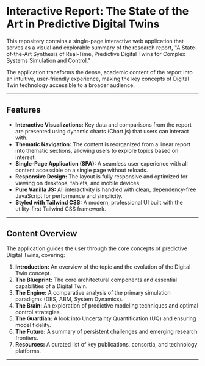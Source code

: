 # Interactive Report: The State of the Art in Predictive Digital Twins

This repository contains a single-page interactive web application that serves as a visual and explorable summary of the research report, "A State-of-the-Art Synthesis of Real-Time, Predictive Digital Twins for Complex Systems Simulation and Control."

The application transforms the dense, academic content of the report into an intuitive, user-friendly experience, making the key concepts of Digital Twin technology accessible to a broader audience.


---

## Features

- **Interactive Visualizations:** Key data and comparisons from the report are presented using dynamic charts (Chart.js) that users can interact with.
- **Thematic Navigation:** The content is reorganized from a linear report into thematic sections, allowing users to explore topics based on interest.
- **Single-Page Application (SPA):** A seamless user experience with all content accessible on a single page without reloads.
- **Responsive Design:** The layout is fully responsive and optimized for viewing on desktops, tablets, and mobile devices.
- **Pure Vanilla JS:** All interactivity is handled with clean, dependency-free JavaScript for performance and simplicity.
- **Styled with Tailwind CSS:** A modern, professional UI built with the utility-first Tailwind CSS framework.

---

## Content Overview

The application guides the user through the core concepts of predictive Digital Twins, covering:

1.  **Introduction:** An overview of the topic and the evolution of the Digital Twin concept.
2.  **The Blueprint:** The core architectural components and essential capabilities of a Digital Twin.
3.  **The Engine:** A comparative analysis of the primary simulation paradigms (DES, ABM, System Dynamics).
4.  **The Brain:** An exploration of predictive modeling techniques and optimal control strategies.
5.  **The Guardian:** A look into Uncertainty Quantification (UQ) and ensuring model fidelity.
6.  **The Future:** A summary of persistent challenges and emerging research frontiers.
7.  **Resources:** A curated list of key publications, consortia, and technology platforms.

---